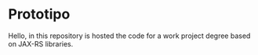 # Prototipo

Hello, in this repository is hosted the code for a work project degree based on JAX-RS libraries.
